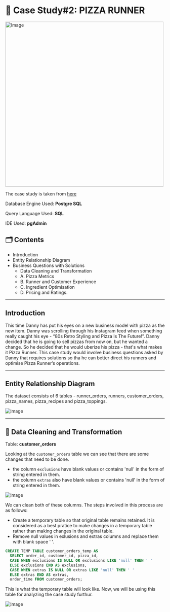 # 🍕 Case Study#2: PIZZA RUNNER

<img src="https://8weeksqlchallenge.com/images/case-study-designs/2.png" alt="Image" width="500" height="520">

The case study is taken from [here](https://8weeksqlchallenge.com/case-study-2/)

Database Engine Used: **Postgre SQL**

Query Language Used: **SQL**

IDE Used: **pgAdmin**

## 🗂️ Contents
- Introduction
- Entity Relationship Diagram
- Business Questions with Solutions
   - Data Cleaning and Transformation
   - A. Pizza Metrics
   - B. Runner and Customer Experience
   - C. Ingredient Optimisation
   - D. Pricing and Ratings.

***

## Introduction

This time Danny has put his eyes on a new business model with pizza as the new item. Danny was scrolling through his Instagram feed when something really caught his eye - “80s Retro Styling and Pizza Is The Future!”. Danny decided that he is going to sell pizzas from now on, but he wanted a change. So he decided that he would uberize his pizza - that's what makes it Pizza Runner. This case study would involve business questions asked by Danny that requires solutions so tha he can better direct his runners and optimise Pizza Runner’s operations.

***

## Entity Relationship Diagram

The dataset consists of 6 tables - runner_orders, runners, customer_orders, pizza_names, pizza_recipes and pizza_toppings.

![image](https://github.com/user-attachments/assets/0f47259c-a2ba-47d8-b0d6-b475ef2d5676)

***

## 🧹 Data Cleaning and Transformation

Table: **customer_orders**

Looking at the `customer_orders` table we can see that there are some changes that need to be done.
- the column `exclusions` have blank values or contains 'null' in the form of string entered in them.
- the column `extras` also have blank values or contains 'null' in the form of string entered in them.

![image](https://github.com/user-attachments/assets/c8c0ccc8-2a1e-484e-861b-2aa47bbe4f30)

We can clean both of these columns. The steps involved in this process are as follows:
- Create a temporary table so that original table remains retained. It is considered as a best pratice to make changes in a temporary table rather than making changes in the original table.
- Remove null values in exlusions and extras columns and replace them with blank space ' '.

````sql
CREATE TEMP TABLE customer_orders_temp AS
  SELECT order_id, customer_id, pizza_id,
  CASE WHEN exclusions IS NULL OR exclusions LIKE 'null' THEN ' '
  ELSE exclusions END AS exclusions,
  CASE WHEN extras IS NULL OR extras LIKE 'null' THEN ' '
  ELSE extras END AS extras,
  order_time FROM customer_orders;
````

This is what the temporary table will look like. Now, we will be using this table for analyzing the case study furthur.

![image](https://github.com/user-attachments/assets/e86c5590-f598-4cb9-b1bb-c8331cc6f5db)

